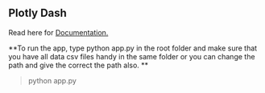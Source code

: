 ## Plotly Dash
Read here for [Documentation.](https://dash.plotly.com/)

**To run the app, type python app.py in the root folder and make sure that you have all data csv files handy in the same folder or you can change the path and give the correct the path also. **

> python app.py
